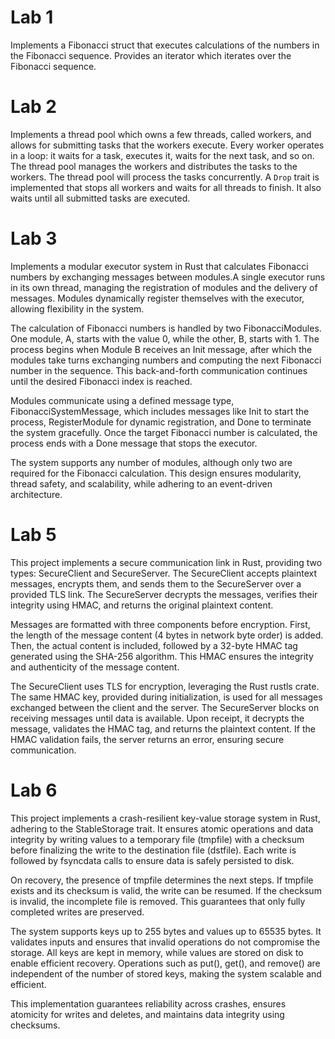 # Lab 1 
Implements a Fibonacci struct that executes calculations of the numbers in the Fibonacci sequence. Provides an iterator which iterates over the Fibonacci sequence.

# Lab 2
Implements a thread pool which owns a few threads, called workers, and allows for submitting tasks that the workers execute. Every worker operates in a loop: it waits for a task, executes it, waits for the next task, and so on. The thread pool manages the workers and distributes the tasks to the workers. The thread pool will process the tasks concurrently. A `Drop` trait is implemented that stops all workers and waits for all threads to finish. It also waits until all submitted tasks are executed.

# Lab 3
Implements a modular executor system in Rust that calculates Fibonacci numbers by exchanging messages between modules.A single executor runs in its own thread, managing the registration of modules and the delivery of messages. Modules dynamically register themselves with the executor, allowing flexibility in the system.

The calculation of Fibonacci numbers is handled by two FibonacciModules. One module, A, starts with the value 0, while the other, B, starts with 1. The process begins when Module B receives an Init message, after which the modules take turns exchanging numbers and computing the next Fibonacci number in the sequence. This back-and-forth communication continues until the desired Fibonacci index is reached.

Modules communicate using a defined message type, FibonacciSystemMessage, which includes messages like Init to start the process, RegisterModule for dynamic registration, and Done to terminate the system gracefully. Once the target Fibonacci number is calculated, the process ends with a Done message that stops the executor.

The system supports any number of modules, although only two are required for the Fibonacci calculation. This design ensures modularity, thread safety, and scalability, while adhering to an event-driven architecture.

# Lab 5
This project implements a secure communication link in Rust, providing two types: SecureClient and SecureServer. The SecureClient accepts plaintext messages, encrypts them, and sends them to the SecureServer over a provided TLS link. The SecureServer decrypts the messages, verifies their integrity using HMAC, and returns the original plaintext content.

Messages are formatted with three components before encryption. First, the length of the message content (4 bytes in network byte order) is added. Then, the actual content is included, followed by a 32-byte HMAC tag generated using the SHA-256 algorithm. This HMAC ensures the integrity and authenticity of the message content.

The SecureClient uses TLS for encryption, leveraging the Rust rustls crate. The same HMAC key, provided during initialization, is used for all messages exchanged between the client and the server. The SecureServer blocks on receiving messages until data is available. Upon receipt, it decrypts the message, validates the HMAC tag, and returns the plaintext content. If the HMAC validation fails, the server returns an error, ensuring secure communication.

# Lab 6
This project implements a crash-resilient key-value storage system in Rust, adhering to the StableStorage trait. It ensures atomic operations and data integrity by writing values to a temporary file (tmpfile) with a checksum before finalizing the write to the destination file (dstfile). Each write is followed by fsyncdata calls to ensure data is safely persisted to disk.

On recovery, the presence of tmpfile determines the next steps. If tmpfile exists and its checksum is valid, the write can be resumed. If the checksum is invalid, the incomplete file is removed. This guarantees that only fully completed writes are preserved.

The system supports keys up to 255 bytes and values up to 65535 bytes. It validates inputs and ensures that invalid operations do not compromise the storage. All keys are kept in memory, while values are stored on disk to enable efficient recovery. Operations such as put(), get(), and remove() are independent of the number of stored keys, making the system scalable and efficient.

This implementation guarantees reliability across crashes, ensures atomicity for writes and deletes, and maintains data integrity using checksums.
